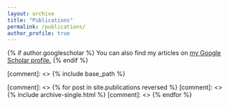 ```yaml
---
layout: archive
title: "Publications"
permalink: /publications/
author_profile: true
---
```


{% if author.googlescholar %}
  You can also find my articles on <u><a href="{{author.googlescholar}}">my Google Scholar profile</a>.</u>
{% endif %}

[comment]: <> {% include base_path %}

[comment]: <> {% for post in site.publications reversed %}
[comment]: <>   {% include archive-single.html %}
[comment]: <> {% endfor %}
